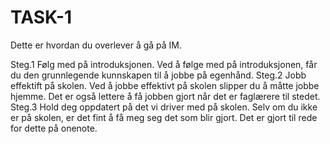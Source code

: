 # TASK-1

Dette er hvordan du overlever å gå på IM.

Steg.1
Følg med på introduksjonen. Ved å følge med på introduksjonen, får du den grunnlegende kunnskapen til å jobbe på egenhånd. 
Steg.2 
Jobb effektift på skolen. Ved å jobbe effektivt på skolen slipper du å måtte jobbe hjemme. Det er også lettere å få jobben gjort når det er faglærere til stedet.
Steg.3
Hold deg oppdatert på det vi driver med på skolen. Selv om du ikke er på skolen, er det fint å få meg seg det som blir gjort. Det er gjort til rede for dette på onenote. 
